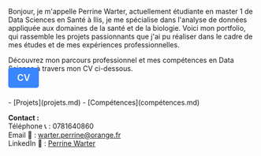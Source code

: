Bonjour, je m'appelle Perrine Warter, actuellement étudiante en master 1 de Data Sciences en Santé à Ilis, je me spécialise dans l'analyse de données appliquée aux domaines de la santé et de la biologie. 
Voici mon portfolio, qui rassemble les projets passionnants que j'ai pu réaliser dans le cadre de mes études et de mes expériences professionnelles.

Découvrez mon parcours professionnel et mes compétences en Data Science à travers mon CV ci-dessous. <br>
<a href="https://github.com/Perrinewtr/Portfolio/blob/main/CV%20Perrine_12%3A2024.pdf" download class="cv-button">CV</a>
<style>
.cv-button {
  padding: 8px 16px;
  background-color: #3a86ff;
  color: #1d3557;
  color: white;
  text-align: center;
  border-radius: 5px;
  text-decoration: none;
  font-weight: bold;
  font-weight: 600;
  font-size: 18px; 
  border: 2px solid #3a86ff;
  transition: background-color 0.3s ease, transform 0.3s ease;
}
.cv-button:hover {
  background-color: #2a65cc;
  transform: scale(1.05);
}
.cv-button:active {
background-color: #1e4f99;
}
</style>

<br>
- [Projets](projets.md)
- [Compétences](compétences.md) 


**Contact :** <br>
Téléphone 📞 : 0781640860 <br>
Email 📧 : warter.perrine@orange.fr <br>
LinkedIn 🔗 : <a href="https://www.linkedin.com/in/perrine-warter-140a3026a" target="_blank">Perrine Warter</a>
